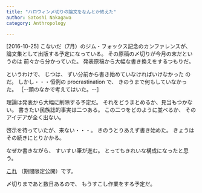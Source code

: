 ```yaml
---
title: "ハロウィン〆切りの論文をなんとか終えた"
author: Satoshi Nakagawa
category: Anthropology

---
```


[2016-10-25]  こないだ（7月）のジム・フォックス記念のカンファレンスが、
論文集として出版する予定になっている。
その原稿の〆切りが今月の末だというのは
前々から分かっていた。
発表原稿から大幅な書き換えをするつもりだ。

 というわけで、
じつは、
ずい分前から書き始めていなければいけなかった
のだ。
しかし・・・恒例の procrastination で、
きのうまで何もしていなかった。
［--頭のなかで考えてはいた。--］

 理論は発表から大幅に削除する予定だ。
それをどうまとめるか、見当もつかない。
書きたい民族誌的事実は二つある。
この二つをどのように並べるか、
そのアイデアが全く出ない。

 啓示を待っていたが、来ない・・・。
きのうとりあえず書き始めた。
きょうはその続きにとりかかる。

<!--more-->

 なぜか書きながら、
すいすい筆が進む。
とってもきれいな構成になったと思う。

 [これ](/~satoshi/anthrop/works/paper-3/between-pub.html)
（期間限定公開）です。

 〆切りまであと数日あるので、
もうすこし作業をする予定だ。

